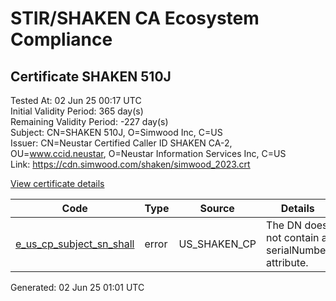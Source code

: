 # STIR/SHAKEN CA Ecosystem Compliance

## Certificate SHAKEN 510J

Tested At: 02 Jun 25 00:17 UTC\
Initial Validity Period: 365 day(s)\
Remaining Validity Period: -227 day(s)\
Subject: CN=SHAKEN 510J, O=Simwood Inc, C=US\
Issuer: CN=Neustar Certified Caller ID SHAKEN CA-2, OU=www.ccid.neustar, O=Neustar Information Services Inc, C=US\
Link: https://cdn.simwood.com/shaken/simwood_2023.crt

[View certificate details](https://x509.io/?cert=MIIC%2FjCCAqWgAwIBAgIUWoITn3aH9CJgpEaLAfybUzLvqPkwCgYIKoZIzj0EAwIwgYUxCzAJBgNVBAYTAlVTMSkwJwYDVQQKDCBOZXVzdGFyIEluZm9ybWF0aW9uIFNlcnZpY2VzIEluYzEZMBcGA1UECwwQd3d3LmNjaWQubmV1c3RhcjEwMC4GA1UEAwwnTmV1c3RhciBDZXJ0aWZpZWQgQ2FsbGVyIElEIFNIQUtFTiBDQS0yMB4XDTIzMTAxODE3MzIwMloXDTI0MTAxNzE3MzIwMlowOTELMAkGA1UEBhMCVVMxFDASBgNVBAoMC1NpbXdvb2QgSW5jMRQwEgYDVQQDDAtTSEFLRU4gNTEwSjBZMBMGByqGSM49AgEGCCqGSM49AwEHA0IABNI5rIguXmlm8V5l6bMDQqAnRWAJNvt3JxCVj2bi88WigIdupMF5RmFxwjxyyzlDPTkWxCOz7O%2BwDSOq%2F2U0x%2BWjggE8MIIBODAWBggrBgEFBQcBGgQKMAigBhYENTEwSjAMBgNVHRMBAf8EAjAAMB8GA1UdIwQYMBaAFIJOFf%2F%2Bn2pnUeTIl8dtdMP8ZUV4MBcGA1UdIAQQMA4wDAYKYIZIAYb%2FCQEBAzCBpgYDVR0fBIGeMIGbMIGYoDqgOIY2aHR0cHM6Ly9hdXRoZW50aWNhdGUtYXBpLmljb25lY3Rpdi5jb20vZG93bmxvYWQvdjEvY3JsolqkWDBWMRQwEgYDVQQHDAtCcmlkZ2V3YXRlcjELMAkGA1UECAwCTkoxEzARBgNVBAMMClNUSS1QQSBDUkwxCzAJBgNVBAYTAlVTMQ8wDQYDVQQKDAZTVEktUEEwHQYDVR0OBBYEFJL7ujHk61aEoZiv5E3WnIt4b1uuMA4GA1UdDwEB%2FwQEAwIHgDAKBggqhkjOPQQDAgNHADBEAiARIWDnX%2BglwBEAtIzWGD8SOPYKfpvFgEnpJ8ENev6ARAIgab244ubdQHUfPb6XJQA3rfvTSdjHsxHShKd5fSRQZAA%3D)

| Code | Type | Source | Details |
|------|------|--------|---------|
| [e_us_cp_subject_sn_shall](../../ISSUES/e_us_cp_subject_sn_shall/README.md) | error | US_SHAKEN_CP | The DN does not contain a serialNumber attribute. |


Generated: 02 Jun 25 01:01 UTC